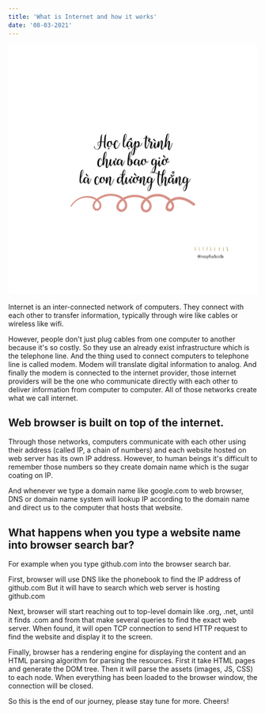 ```yaml
---
title: 'What is Internet and how it works'
date: '08-03-2021'
---
```


![Alt text here](./straightway.jpg)

Internet is an inter-connected network of computers. They connect with each other to transfer information, typically through wire like cables or wireless like wifi.

However, people don't just plug cables from one computer to another because it's so costly. So they use an already exist infrastructure which is the telephone line. And the thing used to connect computers to telephone line is called modem. Modem will translate digital information to analog. And finally the modem is connected to the internet provider, those internet providers will be the one who communicate directly with each other to deliver information from computer to computer. All of those networks create what we call internet.

## Web browser is built on top of the internet.

Through those networks, computers communicate with each other using their address (called IP, a chain of numbers) and each website hosted on web server has its own IP address. However, to human beings it's difficult to remember those numbers so they create domain name which is the sugar coating on IP.

And whenever we type a domain name like google.com to web browser, DNS or domain name system will lookup IP according to the domain name and direct us to the computer that hosts that website.

## What happens when you type a website name into browser search bar?

For example when you type github.com into the browser search bar.

First, browser will use DNS like the phonebook to find the IP address of github.com
  But it will have to search which web server is hosting github.com

Next, browser will start reaching out to top-level domain like .org, .net, until it finds .com and from that make several queries to find the exact web server.
  When found, it will open TCP connection to send HTTP request to find the website and display it to the screen.

Finally, browser has a rendering engine for displaying the content and an HTML parsing algorithm for parsing the resources. First it take HTML pages and generate the DOM tree. Then it will parse the assets (images, JS, CSS) to each node. When everything has been loaded to the browser window, the connection will be closed.  
  
So this is the end of our journey, please stay tune for more. Cheers! 
